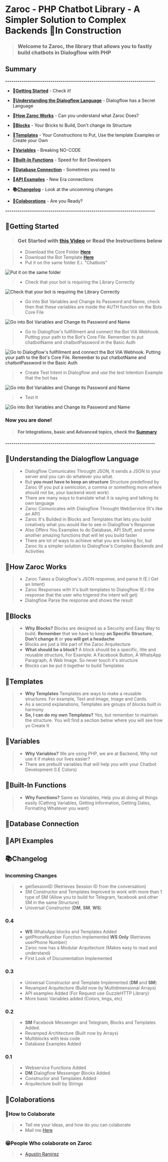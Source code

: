 # Zaroc - PHP Chatbot Library - A Simpler Solution to Complex Backends **📌In Construction**

> ### Welcome to Zaroc, the library that allows you to fastly build chatbots in Dialogflow with PHP

## Summary

**-------------------------------------------------------------------------**

- **🚀[Getting Started](#getting-started)** - Check it!

- **🚩[Understanding the Dialogflow Language](#understanding-the-dialogflow-language)** - Dialogflow has a Secret Language

- **🤖[How Zaroc Works](#how-zaroc-works)** - Can you understand what Zaroc Does?

- **🧱[Blocks](#blocks)** - Your Bricks to Build, Don't change its Structure

- **🗼[Templates](#templates)** - Your Constructions to Put, Use the template Examples or Create your Own

- **🍎[Variables](#variables)** - Breaking NO-CODE

- **🌳[Built-In Functions](#built-in-functions)** - Speed for Bot Developers

- **💾[Database Connection](#database-connection)** - Sometimes you need to

- **🎈[API Examples](#api-examples)** - New Era connections

- **📚[Changelog](#changelog)** - Look at the uncomming changes

- **🎉[Colaborations](#colaborations)** - Are you Ready?

**-------------------------------------------------------------------------**

## **🚀Getting Started**

> ### Get Started with **[this Video]()** or **Read the Instructions below**

> - Download the Core Folder **[Here](https://drive.google.com/drive/folders/1IGo488G_OIMosRhja4psrOHwwrJ-nsCa?usp=sharing)**
> - Download the Bot Template **[Here](https://drive.google.com/drive/folders/1SesO4t1u0W7pEdirmBTE7NGg2e3hTGJi?usp=sharing)**
> - Put it on the same folder E.i. "Chatbots"

![Put it on the same folder](https://codexceleste.com/github/zaroc/md_1.jpg)

> - Check that your bot is requiring the Library Correctly

![Check that your bot is requiring the Library Correctly](https://codexceleste.com/github/zaroc/md_2.jpg)

> - Go into Bot Variables and Change its Password and Name, check then that these variables are inside the AUTH function on the Bots Core File

![Go into Bot Variables and Change its Password and Name](https://codexceleste.com/github/zaroc/md_3.jpg)

> - Go to Dialogflow's fullfillment and connect the Bot VIA Webhook. Putting your path to the Bot's Core File. Remember to put chatbotName and chatbotPassword in the Basic Auth

![Go to Dialogflow's fullfillment and connect the Bot VIA Webhook. Putting your path to the Bot's Core File. Remember to put chatbotName and chatbotPassword in the Basic Auth](https://codexceleste.com/github/zaroc/md_4.jpg)

> - Create Test Intent in Dialogflow and use the test Intention Example that the bot has

![Go into Bot Variables and Change its Password and Name](https://codexceleste.com/github/zaroc/md_5.jpg)

> - Test It

![Go into Bot Variables and Change its Password and Name](https://codexceleste.com/github/zaroc/md_6.jpg)

### Now you are done!

> #### For Integrations, basic and Advanced topics, check the **[Summary](#summary)**

**-------------------------------------------------------------------------**

## **🚩Understanding the Dialogflow Language**

> - Dialogflow Comunicates Throught JSON, It sends a JSON to your server and you can do whatever you what.
> - But **you must have to keep an structure** Structure predefined by Zaroc (If you put a semicolon, a comma or something more where should not be, your backend wont work)
> - There are many ways to translate what it is saying and talking its own language
> - Zaroc Comunicates with Dialogflow Throught WebService (It's like an API)
> - Zaroc It's Builded in Blocks and Templates that lets you build creatively what you would like to see in Dialogflow's Response
> - Also Offers You Examples to do Database, API Stuff, and some another amazing functions that will let you build faster
> - There are lot of ways to achieve what you are looking for, but Zaroc its a simpler solution to Dialogflow's Complex Backends and Activities

## **🤖How Zaroc Works**

> - Zaroc Takes a Dialogflow's JSON response, and parse It (E.I Get an Intent)
> - Zaroc Responses with it's built templates to Dialogflow (E.I the response that the user who trigered the intent will get)
> - Dialogflow Parse the response and shows the result

## **🧱Blocks**

> - **Why Blocks?** Blocks are designed as a Security and Easy Way to build. **Remember** that we have to keep **an Specific Structure**, **Don't change it** or **you will get a headache**
> - Blocks are just a litle part of the Zaroc Arquitecture
> - **What should be a block?** A block should be a specific, litle and reusable structure, For Example: A Facebook Button, A WhatsApp Paragraph, A Web Image. So never touch it's structure
> - Blocks can be put it together to build Templates

## **🗼Templates**

> - **Why Templates** Templates are ways to make a reusable structures. For example, Text and Image, Image and Cards.
> - As a second explanations, Templates are groups of blocks built in harmony
> - **So, I can do my own Templates?** Yes, but remember to maintain the structure. You will find a section below where you will see how yo Create It

## **🍎Variables**

> - **Why Variables?** We are using PHP, we are at Backend, Why not use it if makes our lives easier?
> - There are prebuilt variables that will help you with your Chatbot Development (I.E Colors)

## **🌳Built-In Functions**

> - **Why Functions?** Same as Variables, Help you at doing all things easily (Cathing Variables, Getting Information, Getting Dates, Formating Whatever you want)

## **💾Database Connection**

## **🎈API Examples**

## **📚Changelog**

### Incomming Changes

> - getSessionID (Retrieves Session ID from the conversation)
> - SM Constructor and Templates Improved to work with more than 1 type of SM (Allow you to build for Telegram, facebook and other SM in the same Structure)
> - Universal Constructor (**DM**, **SM**, **WS**)

### 0.4

> - **WS** WhatsApp blocks and Templates Added
> - getPhoneNumber Function implemented **WS Only** (Retrieves userPhone Number)
> - Zaroc now has a Modular Arquitecture (Makes easy to read and understand)
> - First Look of Documentation Implemented

### 0.3

> - Universal Constructor and Template Implemented (**DM** and **SM**)
> - Revamped Arquitecture (Build now by Multidimensional Arrays)
> - API examples Added (For Request use GuzzleHTTP Library)
> - More basic Variables added (Colors, Imgs, etc)

### 0.2

> - **SM** Facebook Messenger and Telegram, Blocks and Templates Added.
> - Revamped Architecture (Built now by Arrays)
> - Multiblocks with less code
> - Database Examples Added

### 0.1

> - Webservice Functions Added
> - **DM** Dialogflow Messenger Blocks Added
> - Constructor and Templates Added
> - Arquitecture built by Strings

## **🎉Colaborations**

### 🙌How to Colaborate

> - Tell me your Ideas, and how do you can colaborate
> - Mail me [Here]()

### 😁People Who colaborate on Zaroc

> - [Agustin Ramirez](https://github.com/mxagustinl)
